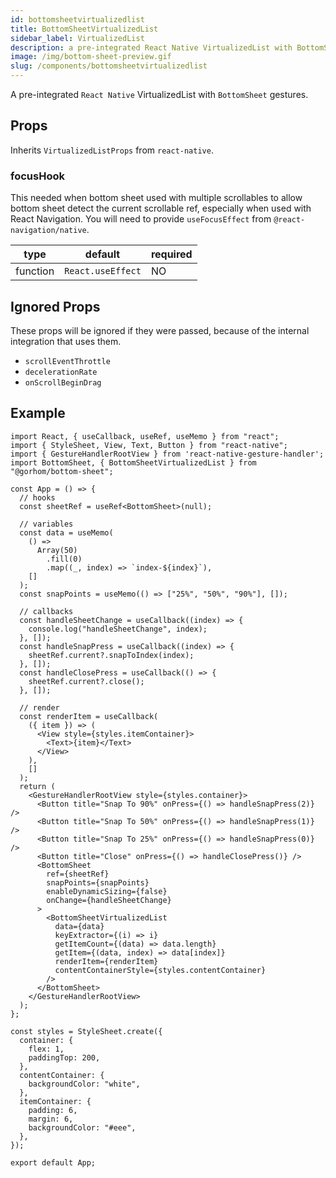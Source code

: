 ```yaml
---
id: bottomsheetvirtualizedlist
title: BottomSheetVirtualizedList
sidebar_label: VirtualizedList
description: a pre-integrated React Native VirtualizedList with BottomSheet gestures.
image: /img/bottom-sheet-preview.gif
slug: /components/bottomsheetvirtualizedlist
---
```


A pre-integrated `React Native` VirtualizedList with `BottomSheet` gestures.

## Props

Inherits `VirtualizedListProps` from `react-native`.

### focusHook

This needed when bottom sheet used with multiple scrollables to allow bottom sheet detect the current scrollable ref, especially when used with React Navigation. You will need to provide `useFocusEffect` from `@react-navigation/native`.

| type     | default           | required |
| -------- | ----------------- | -------- |
| function | `React.useEffect` | NO       |

## Ignored Props

These props will be ignored if they were passed, because of the internal integration that uses them.

- `scrollEventThrottle`
- `decelerationRate`
- `onScrollBeginDrag`

## Example

```tsx
import React, { useCallback, useRef, useMemo } from "react";
import { StyleSheet, View, Text, Button } from "react-native";
import { GestureHandlerRootView } from 'react-native-gesture-handler';
import BottomSheet, { BottomSheetVirtualizedList } from "@gorhom/bottom-sheet";

const App = () => {
  // hooks
  const sheetRef = useRef<BottomSheet>(null);

  // variables
  const data = useMemo(
    () =>
      Array(50)
        .fill(0)
        .map((_, index) => `index-${index}`),
    []
  );
  const snapPoints = useMemo(() => ["25%", "50%", "90%"], []);

  // callbacks
  const handleSheetChange = useCallback((index) => {
    console.log("handleSheetChange", index);
  }, []);
  const handleSnapPress = useCallback((index) => {
    sheetRef.current?.snapToIndex(index);
  }, []);
  const handleClosePress = useCallback(() => {
    sheetRef.current?.close();
  }, []);

  // render
  const renderItem = useCallback(
    ({ item }) => (
      <View style={styles.itemContainer}>
        <Text>{item}</Text>
      </View>
    ),
    []
  );
  return (
    <GestureHandlerRootView style={styles.container}>
      <Button title="Snap To 90%" onPress={() => handleSnapPress(2)} />
      <Button title="Snap To 50%" onPress={() => handleSnapPress(1)} />
      <Button title="Snap To 25%" onPress={() => handleSnapPress(0)} />
      <Button title="Close" onPress={() => handleClosePress()} />
      <BottomSheet
        ref={sheetRef}
        snapPoints={snapPoints}
        enableDynamicSizing={false}
        onChange={handleSheetChange}
      >
        <BottomSheetVirtualizedList
          data={data}
          keyExtractor={(i) => i}
          getItemCount={(data) => data.length}
          getItem={(data, index) => data[index]}
          renderItem={renderItem}
          contentContainerStyle={styles.contentContainer}
        />
      </BottomSheet>
    </GestureHandlerRootView>
  );
};

const styles = StyleSheet.create({
  container: {
    flex: 1,
    paddingTop: 200,
  },
  contentContainer: {
    backgroundColor: "white",
  },
  itemContainer: {
    padding: 6,
    margin: 6,
    backgroundColor: "#eee",
  },
});

export default App;
```

